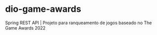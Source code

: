 # dio-game-awards
Spring REST API | Projeto para ranqueamento de jogos baseado no The Game Awards 2022

